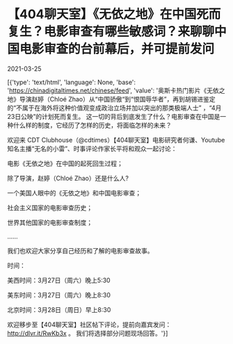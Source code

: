 # 【404聊天室】《无依之地》在中国死而复生？电影审查有哪些敏感词？来聊聊中国电影审查的台前幕后，并可提前发问

2021-03-25

[{'type': 'text/html', 'language': None, 'base': 'https://chinadigitaltimes.net/chinese/feed', 'value': '奥斯卡热门影片《无依之地》导演赵婷（Chloé Zhao）从“中国骄傲“到“恨国辱华者”，再到胡锡进鉴定的“不属于在海外将这种价值观变成政治立场并加以突出的那类极端人士” ，“4月23日公映”的计划死而复生。 这一切的背后到底发生了什么？电影审查在中国是一种什么样的制度，它经历了怎样的历史，将面临怎样的未来？

欢迎来 CDT Clubhouse（@cdtimes）【404聊天室】电影研究者何谦、Youtube 知名主播“无名的小雷”、时事评论作家长平将和观众一起讨论：



电影《无依之地》在中国的起死回生过程；

除了导演，赵婷（Chloé Zhao）还是什么人?

一个美国人眼中的《无依之地》和中国电影审查；

社会主义国家的电影审查历史；

世界其他国家的电影审查制度；

……



我们也欢迎大家分享自己经历和了解的电影审查故事。

时间：

美西时间：3月27日（周六）晚上5:30

美东时间：3月27日（周六）晚上8:30

北京时间：3月28日（周日）早上8:30

欢迎移步至【404聊天室】社区帖下评论，提前向嘉宾发问：  http://dlvr.it/RwKb3x 。 我们将选择部分问题现场回答。'}]